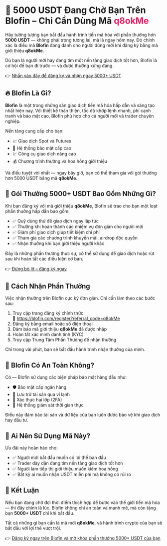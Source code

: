  <h1>💸 5000 USDT Đang Chờ Bạn Trên Blofin – Chỉ Cần Dùng Mã <span style="color:#e91e63;">q8okMe</span></h1>

  <p>Hãy tưởng tượng bạn bắt đầu hành trình tiền mã hóa với phần thưởng hơn <strong>5000 USDT</strong> — không phải trong tương lai, mà là ngay hôm nay. Đó chính xác là điều mà <strong>Blofin</strong> đang dành cho người dùng mới khi đăng ký bằng mã giới thiệu <strong>q8okMe</strong>.</p>

  <p>Dù bạn là người mới hay đang tìm một nền tảng giao dịch tốt hơn, Blofin là cơ hội để bạn đi trước — và được thưởng xứng đáng.</p>

  <p>👉 <a href="https://blofin.com/register?referral_code=q8okMe" target="_blank">Nhấn vào đây để đăng ký và nhận ngay 5000+ USDT</a></p>

 

  <h2>🔥 Blofin Là Gì?</h2>
  <p><strong>Blofin</strong> là một trong những sàn giao dịch tiền mã hóa hấp dẫn và sáng tạo nhất hiện nay. Với thiết kế thân thiện, tốc độ khớp lệnh nhanh, phí cạnh tranh và bảo mật cao, Blofin phù hợp cho cả người mới và trader chuyên nghiệp.</p>
  <p>Nền tảng cung cấp cho bạn:</p>
  <ul>
    <li>📈 Giao dịch Spot và Futures</li>
    <li>🔐 Hệ thống bảo mật cấp cao</li>
    <li>💹 Công cụ giao dịch nâng cao</li>
    <li>💰 Chương trình thưởng và hoa hồng giới thiệu</li>
  </ul>
  <p>Và điều tuyệt vời nhất — ngay bây giờ, bạn có thể tham gia với gói thưởng hơn 5000 USDT bằng mã <strong>q8okMe</strong>.</p>

  

  <h2>🎁 Gói Thưởng 5000+ USDT Bao Gồm Những Gì?</h2>
  <p>Khi bạn đăng ký với mã giới thiệu <strong>q8okMe</strong>, Blofin sẽ trao cho bạn một loạt phần thưởng hấp dẫn bao gồm:</p>
  <ul>
    <li>✅ Quỹ dùng thử để giao dịch ngay lập tức</li>
    <li>✅ Thưởng khi hoàn thành các nhiệm vụ đơn giản cho người mới</li>
    <li>✅ Giảm phí giao dịch giúp tiết kiệm chi phí</li>
    <li>✅ Tham gia các chương trình khuyến mãi, airdrop độc quyền</li>
    <li>✅ Nhận thưởng khi bạn giới thiệu người khác</li>
  </ul>
  <p>Đây là những phần thưởng thực sự, có thể sử dụng để giao dịch hoặc rút sau khi hoàn tất các điều kiện cơ bản.</p>

  <p>👉 <a href="https://blofin.com/register?referral_code=q8okMe" target="_blank">Đừng bỏ lỡ – đăng ký ngay</a></p>

 

  <h2>📝 Cách Nhận Phần Thưởng</h2>
  <p>Việc nhận thưởng trên Blofin cực kỳ đơn giản. Chỉ cần làm theo các bước sau:</p>
  <ol>
    <li>Truy cập trang đăng ký chính thức:<br>
      🔗 <a href="https://blofin.com/register?referral_code=q8okMe" target="_blank">https://blofin.com/register?referral_code=q8okMe</a>
    </li>
    <li>Đăng ký bằng email hoặc số điện thoại</li>
    <li>Đảm bảo mã giới thiệu <strong>q8okMe</strong> đã được nhập</li>
    <li>Hoàn tất xác minh danh tính (KYC)</li>
    <li>Truy cập Trung Tâm Phần Thưởng để nhận thưởng</li>
  </ol>
  <p>Chỉ trong vài phút, bạn sẽ bắt đầu hành trình nhận thưởng của mình.</p>

  

  <h2>🔐 Blofin Có An Toàn Không?</h2>
  <p>Có — Blofin sử dụng các biện pháp bảo mật hàng đầu như:</p>
  <ul>
    <li>🛡️ Bảo mật cấp ngân hàng</li>
    <li>🔐 Lưu trữ tài sản qua ví lạnh</li>
    <li>📲 Xác thực hai lớp (2FA)</li>
    <li>🧠 Hệ thống giám sát thời gian thực</li>
  </ul>
  <p>Điều này đảm bảo tài sản và dữ liệu của bạn luôn được bảo vệ khi giao dịch hay đầu tư.</p>



  <h2>👥 Ai Nên Sử Dụng Mã Này?</h2>
  <p>Ưu đãi này hoàn hảo cho:</p>
  <ul>
    <li>✅ Người mới bắt đầu muốn có lợi thế ban đầu</li>
    <li>✅ Trader dày dặn đang tìm nền tảng giao dịch tốt hơn</li>
    <li>✅ Người làm tiếp thị giới thiệu muốn kiếm hoa hồng</li>
    <li>✅ Bất kỳ ai muốn nhận USDT miễn phí mà không có rủi ro</li>
  </ul>

  

  <h2>🚀 Kết Luận</h2>
  <p>Nếu bạn đang chờ đợi thời điểm thích hợp để bước vào thế giới tiền mã hóa — thì đây chính là lúc. Blofin không chỉ an toàn và mạnh mẽ, mà còn tặng bạn <strong>5000+ USDT</strong> chỉ khi bắt đầu.</p>

  <p>Tất cả những gì bạn cần là mã mời <strong>q8okMe</strong>, và hành trình crypto của bạn sẽ bắt đầu với lợi thế vượt trội.</p>

  <p>👉 <a href="https://blofin.com/register?referral_code=q8okMe" target="_blank">Đăng ký ngay trên Blofin và mở khóa phần thưởng 5000+ USDT của bạn</a></p>

</body>
</html>
